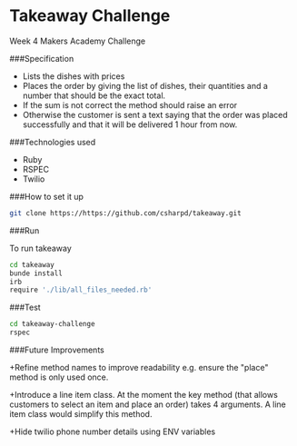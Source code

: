 Takeaway Challenge
==================

Week 4 Makers Academy Challenge

###Specification

+ Lists the dishes with prices
+ Places the order by giving the list of dishes, their quantities and a number that should be the exact total.
+ If the sum is not correct the method should raise an error
+ Otherwise the customer is sent a text saying that the order was placed successfully and that it will be delivered 1 hour from now.


###Technologies used

+ Ruby
+ RSPEC
+ Twilio

###How to set it up

```sh
git clone https://https://github.com/csharpd/takeaway.git
```

###Run

To run takeaway

```sh
cd takeaway
bunde install
irb
require './lib/all_files_needed.rb'

```

###Test

```sh
cd takeaway-challenge
rspec
``` 

###Future Improvements


+Refine method names to improve readability  e.g. ensure the "place" method is only used once. 

+Introduce a line item class. At the moment the key method (that allows customers to select an item and place an order) takes 4 arguments. A line item class would simplify this method. 

+Hide twilio phone number details using ENV variables
